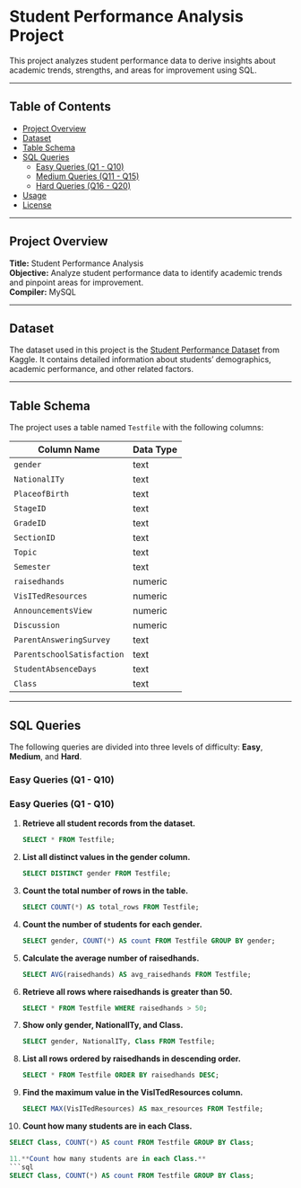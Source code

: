 
# Student Performance Analysis Project

This project analyzes student performance data to derive insights about academic trends, strengths, and areas for improvement using SQL.

---

## Table of Contents

- [Project Overview](#project-overview)
- [Dataset](#dataset)
- [Table Schema](#table-schema)
- [SQL Queries](#sql-queries)
  - [Easy Queries (Q1 - Q10)](#easy-queries-q1---q10)
  - [Medium Queries (Q11 - Q15)](#medium-queries-q11---q15)
  - [Hard Queries (Q16 - Q20)](#hard-queries-q16---q20)
- [Usage](#usage)
- [License](#license)

---

## Project Overview

**Title:** Student Performance Analysis  
**Objective:** Analyze student performance data to identify academic trends and pinpoint areas for improvement.  
**Compiler:** MySQL

---

## Dataset

The dataset used in this project is the [Student Performance Dataset](https://www.kaggle.com/datasets/spscientist/students-performance-in-exams) from Kaggle. It contains detailed information about students’ demographics, academic performance, and other related factors.

---

## Table Schema

The project uses a table named `Testfile` with the following columns:

| Column Name               | Data Type |
| ------------------------- | --------- |
| `gender`                  | text      |
| `NationalITy`             | text      |
| `PlaceofBirth`            | text      |
| `StageID`                 | text      |
| `GradeID`                 | text      |
| `SectionID`               | text      |
| `Topic`                   | text      |
| `Semester`                | text      |
| `raisedhands`             | numeric   |
| `VisITedResources`        | numeric   |
| `AnnouncementsView`       | numeric   |
| `Discussion`              | numeric   |
| `ParentAnsweringSurvey`   | text      |
| `ParentschoolSatisfaction`| text      |
| `StudentAbsenceDays`      | text      |
| `Class`                   | text      |

---

## SQL Queries

The following queries are divided into three levels of difficulty: **Easy**, **Medium**, and **Hard**.

### Easy Queries (Q1 - Q10)
### Easy Queries (Q1 - Q10)
1. **Retrieve all student records from the dataset.**
   ```sql
   SELECT * FROM Testfile;
2. **List all distinct values in the gender column.**
   ```sql
   SELECT DISTINCT gender FROM Testfile;
3. **Count the total number of rows in the table.**
   ```sql
   SELECT COUNT(*) AS total_rows FROM Testfile;
4. **Count the number of students for each gender.**
   ```sql
   SELECT gender, COUNT(*) AS count FROM Testfile GROUP BY gender;
5. **Calculate the average number of raisedhands.**
   ```sql
   SELECT AVG(raisedhands) AS avg_raisedhands FROM Testfile;
6. **Retrieve all rows where raisedhands is greater than 50.**
   ```sql
   SELECT * FROM Testfile WHERE raisedhands > 50;
7. **Show only gender, NationalITy, and Class.**
   ```sql
   SELECT gender, NationalITy, Class FROM Testfile;
8. **List all rows ordered by raisedhands in descending order.**
   ```sql
   SELECT * FROM Testfile ORDER BY raisedhands DESC;
9. **Find the maximum value in the VisITedResources column.**
   ```sql
   SELECT MAX(VisITedResources) AS max_resources FROM Testfile;
10.  **Count how many students are in each Class.**
   ```sql
   SELECT Class, COUNT(*) AS count FROM Testfile GROUP BY Class;

11.**Count how many students are in each Class.**
   ```sql
   SELECT Class, COUNT(*) AS count FROM Testfile GROUP BY Class;




   
